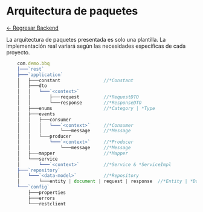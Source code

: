 # Arquitectura de paquetes

[← Regresar Backend](./../README.md)

La arquitectura de paquetes presentada es solo una plantilla. La implementación real variará según las necesidades
específicas de cada proyecto.

```javascript
    com.demo.bbq
    │───`rest`
    ├───`application`
    │   ├───constant                //*Constant
    │   ├───dto
    │   │   └───`<context>`
    │   │       ├───request         //*RequestDTO
    │   │       └───response        //*ResponseDTO
    │   ├───enums                   //*Category | *Type
    │   ├───events
    │   │   ├───consumer
    │   │   │   └───`<context>`     //*Consumer
    │   │   │       └───message     //*Message
    │   │   └───producer
    │   │       └───`<context>`     //*Producer
    │   │           └───message     //*Message
    │   ├───mapper                  //*Mapper
    │   └───service                 
    │       └───`<context>`         //*Service & *ServiceImpl
    ├───`repository`
    │   └───`<data-model>`          //*Repository
    │       └───entity | document | request | response  //*Entity | *Document | *RequestWrapper | *ResponseWrapper
    └───`config`
        ├───properties   
        ├───errors   
        └───restclient   
```